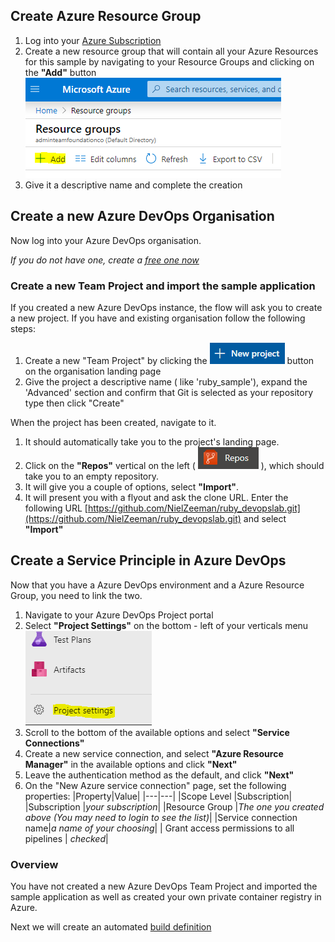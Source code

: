 ## Create Azure Resource Group

1. Log into your [Azure Subscription](https://portal.azure.com)
2. Create a new resource group that will contain all your Azure Resources for this sample by navigating to your Resource Groups and clicking on the __"Add"__ button
 ![](../images/add_resourcegroup.png)
3. Give it a descriptive name and complete the creation

## Create a new Azure DevOps Organisation
Now log into your Azure DevOps organisation.

_If you do not have one, create a [free one now](https://azure.microsoft.com/en-us/services/devops/)_

### Create a new Team Project and import the sample application
If you created a new Azure DevOps instance, the flow will ask you to create a new project. If you have and existing organisation follow the following steps: 
1. Create a new "Team Project" by clicking the ![](../images/new_project.png) button on the organisation landing page
2. Give the project a descriptive name ( like 'ruby_sample'), expand the 'Advanced' section and confirm that Git is selected as your repository type then click "Create"

When the project has been created, navigate to it.
1. It should automatically take you to the project's landing page.
2. Click on the __"Repos"__ vertical on the left ( ![](../images/repos.png) ), which should take you to an empty repository. 
3. It will give you a couple of options, select __"Import"__.
4. It will present you with a flyout and ask the clone URL. Enter the following URL [https://github.com/NielZeeman/ruby_devopslab.git](https://github.com/NielZeeman/ruby_devopslab.git) and select __"Import"__

## Create a Service Principle in Azure DevOps
Now that you have a Azure DevOps environment and a Azure Resource Group, you need to link the two.
1. Navigate to your Azure DevOps Project portal
2. Select __"Project Settings"__ on the bottom - left of your verticals menu
![](../images/project_settings.png)
3. Scroll to the bottom of the available options and select __"Service Connections"__
4. Create a new service connection, and select __"Azure Resource Manager"__ in the available options and click __"Next"__
5. Leave the authentication method as the default, and click __"Next"__
6. On the "New Azure service connection" page, set the following properties:
|Property|Value|
|---|---|
|Scope Level |Subscription|
|Subscription |_your subscription_|
|Resource Group |_The one you created above (You may need to login to see the list)_|
|Service connection name|_a name of your choosing_|
| Grant access permissions to all pipelines | _checked_|

### Overview
You have not created a new Azure DevOps Team Project and imported the sample application as well as created your own private container registry in Azure. 

Next we will create an automated [build definition](./2.BuildDefinition.md)
